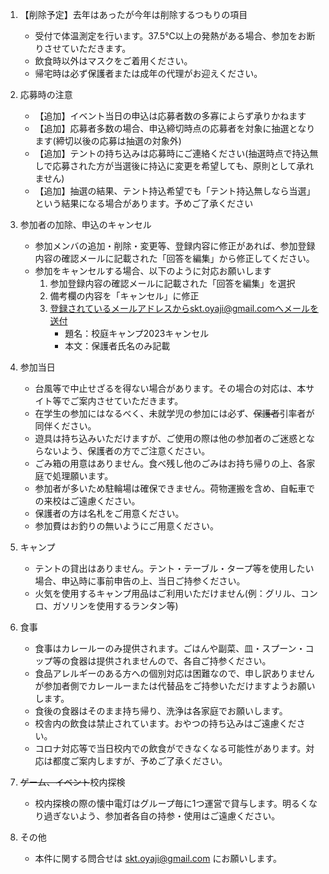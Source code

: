 1. 【削除予定】去年はあったが今年は削除するつもりの項目
   - 受付で体温測定を行います。37.5℃以上の発熱がある場合、参加をお断りさせていただきます。
   - 飲食時以外はマスクをご着用ください。
   - 帰宅時は必ず保護者または成年の代理がお迎えください。

1. 応募時の注意
   - 【追加】イベント当日の申込は応募者数の多寡によらず承りかねます
   - 【追加】応募者多数の場合、申込締切時点の応募者を対象に抽選となります(締切以後の応募は抽選の対象外)
   - 【追加】テントの持ち込みは応募時にご連絡ください(抽選時点で持込無しで応募された方が当選後に持込に変更を希望しても、原則として承れません)
   - 【追加】抽選の結果、テント持込希望でも「テント持込無しなら当選」という結果になる場合があります。予めご了承ください

1. 参加者の加除、申込のキャンセル
   - 参加メンバの追加・削除・変更等、登録内容に修正があれば、参加登録内容の確認メールに記載された「回答を編集」から修正してください。
   - 参加をキャンセルする場合、以下のように対応お願いします
     1. 参加登録内容の確認メールに記載された「回答を編集」を選択
     1. 備考欄の内容を「キャンセル」に修正
     1. 登録されているメールアドレスからskt.oyaji@gmail.comへメールを送付
        - 題名：校庭キャンプ2023キャンセル
        - 本文：保護者氏名のみ記載

1. 参加当日
   - 台風等で中止せざるを得ない場合があります。その場合の対応は、本サイト等でご案内させていただきます。
   - 在学生の参加にはなるべく、未就学児の参加には必ず、<del>保護者</del>引率者が同伴ください。
   - 遊具は持ち込みいただけますが、ご使用の際は他の参加者のご迷惑とならないよう、保護者の方でご注意ください。
   - ごみ箱の用意はありません。食べ残し他のごみはお持ち帰りの上、各家庭で処理願います。
   - 参加者が多いため駐輪場は確保できません。荷物運搬を含め、自転車での来校はご遠慮ください。
   - 保護者の方は名札をご用意ください。
   - 参加費はお釣りの無いようにご用意ください。

1. キャンプ
   - テントの貸出はありません。テント・テーブル・タープ等を使用したい場合、申込時に事前申告の上、当日ご持参ください。
   - 火気を使用するキャンプ用品はご利用いただけません(例：グリル、コンロ、ガソリンを使用するランタン等)

1. 食事
   - 食事はカレールーのみ提供されます。ごはんや副菜、皿・スプーン・コップ等の食器は提供されませんので、各自ご持参ください。
   - 食品アレルギーのある方への個別対応は困難なので、申し訳ありませんが参加者側でカレールーまたは代替品をご持参いただけますようお願いします。
   - 食後の食器はそのまま持ち帰り、洗浄は各家庭でお願いします。
   - 校舎内の飲食は禁止されています。おやつの持ち込みはご遠慮ください。
   - コロナ対応等で当日校内での飲食ができなくなる可能性があります。対応は都度ご案内しますが、予めご了承ください。

1. <del>ゲーム、イベント</del>校内探検
   - 校内探検の際の懐中電灯はグループ毎に1つ運営で貸与します。明るくなり過ぎないよう、参加者各自の持参・使用はご遠慮ください。

1. その他
   - 本件に関する問合せは skt.oyaji@gmail.com にお願いします。
